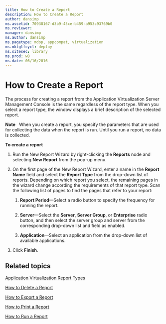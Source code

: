 ```yaml
---
title: How to Create a Report
description: How to Create a Report
author: dansimp
ms.assetid: 70938167-d3b9-45ce-b459-a953c93769b0
ms.reviewer: 
manager: dansimp
ms.author: dansimp
ms.pagetype: mdop, appcompat, virtualization
ms.mktglfcycl: deploy
ms.sitesec: library
ms.prod: w8
ms.date: 06/16/2016
---
```



# How to Create a Report


The process for creating a report from the Application Virtualization Server Management Console is the same regardless of the report type. When you select a report type, the window displays a brief description of the selected report.

**Note**  
  When you create a report, you specify the parameters that are used for collecting the data when the report is run. Until you run a report, no data is collected.

 

**To create a report**

1.  Run the New Report Wizard by right-clicking the **Reports** node and selecting **New Report** from the pop-up menu.

2.  On the first page of the New Report Wizard, enter a name in the **Report Name** field and select the **Report Type** from the drop-down list of reports. Depending on which report you select, the remaining pages in the wizard change according the requirements of that report type. Scan the following list of pages to find the pages that refer to your report:

    1.  **Report Period**—Select a radio button to specify the frequency for running the report.

    2.  **Server**—Select the **Server**, **Server Group**, or **Enterprise** radio button, and then select the server group and server from the corresponding drop-down list and field as enabled.

    3.  **Application**—Select an application from the drop-down list of available applications.

3.  Click **Finish**.

## Related topics


[Application Virtualization Report Types](application-virtualization-report-types.md)

[How to Delete a Report](how-to-delete-a-reportserver.md)

[How to Export a Report](how-to-export-a-reportserver.md)

[How to Print a Report](how-to-print-a-reportserver.md)

[How to Run a Report](how-to-run-a-reportserver.md)

 

 





